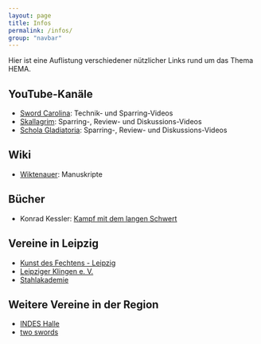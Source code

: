 ```yaml
---
layout: page
title: Infos
permalink: /infos/
group: "navbar"
---
```


Hier ist eine Auflistung verschiedener nützlicher Links rund um das Thema HEMA.

## YouTube-Kanäle

- [Sword Carolina](https://www.youtube.com/@SwordCarolina/videos): Technik- und Sparring-Videos
- [Skallagrim](https://www.youtube.com/@Skallagrim/videos): Sparring-, Review- und Diskussions-Videos
- [Schola Gladiatoria](https://www.youtube.com/@scholagladiatoria/videos): Sparring-, Review- und Diskussions-Videos

## Wiki

- [Wiktenauer](https://wiktenauer.com/wiki/Main_Page): Manuskripte

## Bücher

- Konrad Kessler: [Kampf mit dem langen Schwert](https://www.amazon.de/langen-Schwert-Grundlagen-Schwertkampfs-Fechtkunst/dp/3878920911)

## Vereine in Leipzig

- [Kunst des Fechtens - Leipzig](https://historical-weapons-combat.de/kdf-leipzig)
- [Leipziger Klingen e. V.](https://leipziger-klingen.de/)
- [Stahlakademie](https://www.stahlakademie.net/)

## Weitere Vereine in der Region

- [INDES Halle](https://www.indes-fechtkuenste.de/)
- [two swords](https://twoswords.wordpress.com/)
